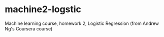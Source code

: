 machine2-logstic
================

Machine learning course, homework 2, Logistic Regression (from Andrew Ng's Coursera course)
